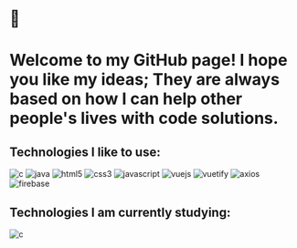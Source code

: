<h1 style="width: max-content; text-align: center">🙂<h1>
Welcome to my GitHub page! I hope you like my ideas; They are always based on how I can help other people's lives with code solutions.

## Technologies I like to use:

<div style="display: inline-block">
    <img style="display: inline-block" alt="c" src="https://img.shields.io/badge/C-00599C?style=for-the-badge&logo=c&logoColor=white"/>
    <img style="display: inline-block" alt="java" src="https://img.shields.io/badge/Java-ED8B00?style=for-the-badge&logo=openjdk&logoColor=white"/>
    <img style="display: inline-block" alt="html5" src="https://img.shields.io/badge/HTML5-E34F26?style=for-the-badge&logo=html5&logoColor=white"/>
    <img style="display: inline-block" alt="css3" src="https://img.shields.io/badge/CSS3-1572B6?style=for-the-badge&logo=css3&logoColor=white"/>
    <img style="display: inline-block" alt="javascript" src="https://img.shields.io/badge/JavaScript-323330?style=for-the-badge&logo=javascript&logoColor=F7DF1E"/>
    <img style="display: inline-block" alt="vuejs" src="https://img.shields.io/badge/Vue%20js-35495E?style=for-the-badge&logo=vuedotjs&logoColor=4FC08D"/>
    <img style="display: inline-block;" alt="vuetify" src="https://img.shields.io/badge/Vuetify-1867C0?style=for-the-badge&logo=vuetify&logoColor=white"/>
    <img style="display: inline-block;" alt="axios" src="https://img.shields.io/badge/axios-671ddf?&style=for-the-badge&logo=axios&logoColor=white"/>
    <img style="display: inline-block;" alt="firebase" src="https://img.shields.io/badge/firebase-ffca28?style=for-the-badge&logo=firebase&logoColor=black"/>
</div>

## Technologies I am currently studying:

<div style="display: inline-block">
    <img style="display: inline-block" alt="c" src="https://img.shields.io/badge/Go-00ADD8?style=for-the-badge&logo=go&logoColor=white"/>
</div>
